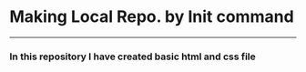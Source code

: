 # Making Local Repo. by Init command
<hr>
<h3>In this repository I have created basic html and css file